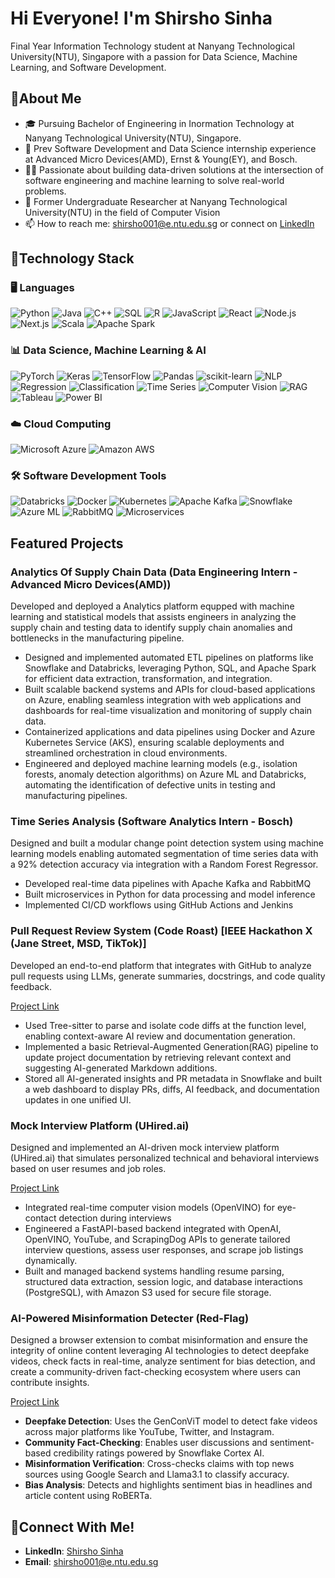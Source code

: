 # Hi Everyone! I'm Shirsho Sinha

Final Year Information Technology student at Nanyang Technological University(NTU), Singapore with a passion for Data Science, Machine Learning, and Software Development.

## 🌟About Me
- 🎓 Pursuing Bachelor of Engineering in Inormation Technology at Nanyang Technological University(NTU), Singapore.
- 🔭 Prev Software Development and Data Science internship experience at Advanced Micro Devices(AMD), Ernst & Young(EY), and Bosch.
- 👩‍💻 Passionate about building data-driven solutions at the intersection of software engineering and machine learning to solve real-world problems.
- 🧠 Former Undergraduate Researcher at Nanyang Technological University(NTU) in the field of Computer Vision
- 📫 How to reach me: shirsho001@e.ntu.edu.sg or connect on [LinkedIn](https://www.linkedin.com/in/shirsho-sinha-80537624b/)

## 🤖Technology Stack

### 🖥️ Languages

![Python](https://img.shields.io/badge/Python-3776AB?style=for-the-badge&logo=python&logoColor=white)
![Java](https://img.shields.io/badge/Java-007396?style=for-the-badge&logo=java&logoColor=white)
![C++](https://img.shields.io/badge/C%2B%2B-00599C?style=for-the-badge&logo=c%2B%2B&logoColor=white)
![SQL](https://img.shields.io/badge/SQL-4479A1?style=for-the-badge&logo=mysql&logoColor=white)
![R](https://img.shields.io/badge/R-276DC3?style=for-the-badge&logo=r&logoColor=white)
![JavaScript](https://img.shields.io/badge/JavaScript-F7DF1E?style=for-the-badge&logo=javascript&logoColor=black)
![React](https://img.shields.io/badge/React-20232A?style=for-the-badge&logo=react&logoColor=61DAFB)
![Node.js](https://img.shields.io/badge/Node.js-339933?style=for-the-badge&logo=nodedotjs&logoColor=white)
![Next.js](https://img.shields.io/badge/Next.js-000000?style=for-the-badge&logo=nextdotjs&logoColor=white)
![Scala](https://img.shields.io/badge/Scala-DC322F?style=for-the-badge&logo=scala&logoColor=white)
![Apache Spark](https://img.shields.io/badge/Apache%20Spark-E25A1C?style=for-the-badge&logo=apachespark&logoColor=white)

### 📊 Data Science, Machine Learning & AI

![PyTorch](https://img.shields.io/badge/PyTorch-EE4C2C?style=for-the-badge&logo=pytorch&logoColor=white)
![Keras](https://img.shields.io/badge/Keras-D00000?style=for-the-badge&logo=keras&logoColor=white)
![TensorFlow](https://img.shields.io/badge/TensorFlow-FF6F00?style=for-the-badge&logo=tensorflow&logoColor=white)
![Pandas](https://img.shields.io/badge/Pandas-150458?style=for-the-badge&logo=pandas&logoColor=white)
![scikit-learn](https://img.shields.io/badge/scikit--learn-F7931E?style=for-the-badge&logo=scikit-learn&logoColor=white)
![NLP](https://img.shields.io/badge/NLP-%23007ACC?style=for-the-badge)
![Regression](https://img.shields.io/badge/Regression-%233498DB?style=for-the-badge)
![Classification](https://img.shields.io/badge/Classification-%23E15759?style=for-the-badge)
![Time Series](https://img.shields.io/badge/Time%20Series%20Analysis-%235E548E?style=for-the-badge)
![Computer Vision](https://img.shields.io/badge/Computer%20Vision-%234A7EBB?style=for-the-badge)
![RAG](https://img.shields.io/badge/RAG-%23007396?style=for-the-badge)
![Tableau](https://img.shields.io/badge/Tableau-E97627?style=for-the-badge&logo=tableau&logoColor=white)
![Power BI](https://img.shields.io/badge/Power%20BI-F2C811?style=for-the-badge&logo=powerbi&logoColor=black)

### ☁️ Cloud Computing

![Microsoft Azure](https://img.shields.io/badge/Azure-0078D4?style=for-the-badge&logo=microsoftazure&logoColor=white)
![Amazon AWS](https://img.shields.io/badge/AWS-232F3E?style=for-the-badge&logo=amazonaws&logoColor=white)

### 🛠️ Software Development Tools

![Databricks](https://img.shields.io/badge/Databricks-FF3621?style=for-the-badge&logo=databricks&logoColor=white)
![Docker](https://img.shields.io/badge/Docker-2496ED?style=for-the-badge&logo=docker&logoColor=white)
![Kubernetes](https://img.shields.io/badge/Kubernetes-326CE5?style=for-the-badge&logo=kubernetes&logoColor=white)
![Apache Kafka](https://img.shields.io/badge/Kafka-231F20?style=for-the-badge&logo=apachekafka&logoColor=white)
![Snowflake](https://img.shields.io/badge/Snowflake-56B9EB?style=for-the-badge&logo=snowflake&logoColor=white)
![Azure ML](https://img.shields.io/badge/Azure%20ML-0078D4?style=for-the-badge&logo=azuredevops&logoColor=white)
![RabbitMQ](https://img.shields.io/badge/RabbitMQ-FF6600?style=for-the-badge&logo=rabbitmq&logoColor=white)
![Microservices](https://img.shields.io/badge/Python%20Microservices-3776AB?style=for-the-badge&logo=python&logoColor=white)

## Featured Projects

### Analytics Of Supply Chain Data (Data Engineering Intern - Advanced Micro Devices(AMD))
Developed and deployed a Analytics platform equpped with machine learning and statistical models that assists engineers in analyzing the supply chain and testing data to identify supply chain anomalies and bottlenecks in the manufacturing pipeline. 

- Designed and implemented automated ETL pipelines on platforms like Snowflake and Databricks, leveraging Python, SQL, and Apache Spark for efficient data extraction, transformation, and integration.
- Built scalable backend systems and APIs for cloud-based applications on Azure, enabling seamless integration with web applications and dashboards for real-time visualization and monitoring of supply chain data.
- Containerized applications and data pipelines using Docker and Azure Kubernetes Service (AKS), ensuring scalable deployments and streamlined orchestration in cloud environments.
- Engineered and deployed machine learning models (e.g., isolation forests, anomaly detection algorithms) on Azure ML and Databricks, automating the identification of defective units in testing and manufacturing pipelines.

### Time Series Analysis (Software Analytics Intern - Bosch)
Designed and built a modular change point detection system using machine learning models enabling automated segmentation of time series data with a 92% detection accuracy via integration with a Random Forest Regressor.

- Developed real-time data pipelines with Apache Kafka and RabbitMQ
- Built microservices in Python for data processing and model inference
- Implemented CI/CD workflows using GitHub Actions and Jenkins

### Pull Request Review System (Code Roast) [IEEE Hackathon X (Jane Street, MSD, TikTok)]
Developed an end-to-end platform that integrates with GitHub to analyze pull requests using LLMs, generate summaries, docstrings, and code quality feedback. 

[Project Link](https://github.com/raghavg332/CodeRoast)
- Used Tree-sitter to parse and isolate code diffs at the function level, enabling context-aware AI review and documentation generation.
- Implemented a basic Retrieval-Augmented Generation(RAG) pipeline to update project documentation by retrieving relevant context and suggesting AI-generated Markdown additions.
- Stored all AI-generated insights and PR metadata in Snowflake and built a web dashboard to display PRs, diffs, AI feedback, and documentation updates in one unified UI.

### Mock Interview Platform (UHired.ai)
Designed and implemented an AI-driven mock interview platform (UHired.ai) that simulates personalized technical and behavioral interviews based on user resumes and job roles. 

[Project Link](https://resume-ai-blush.vercel.app/#)
- Integrated real-time computer vision models (OpenVINO) for eye-contact detection during interviews
- Engineered a FastAPI-based backend integrated with OpenAI, OpenVINO, YouTube, and ScrapingDog APIs to generate tailored interview questions, assess user responses, and scrape job listings dynamically.
- Built and managed backend systems handling resume parsing, structured data extraction, session logic, and database interactions (PostgreSQL), with Amazon S3 used for secure file storage.

### AI-Powered Misinformation Detecter (Red-Flag)
Designed a browser extension to combat misinformation and ensure the integrity of online content leveraging AI technologies to detect deepfake videos, check facts in real-time, analyze sentiment for bias detection, and create a community-driven fact-checking ecosystem where users can contribute insights.

[Project Link](https://github.com/Shirshosinha/RedFlag_SCDS_TechFest)
- **Deepfake Detection**: Uses the GenConViT model to detect fake videos across major platforms like YouTube, Twitter, and Instagram.
- **Community Fact-Checking**: Enables user discussions and sentiment-based credibility ratings powered by Snowflake Cortex AI.
- **Misinformation Verification**: Cross-checks claims with top news sources using Google Search and Llama3.1 to classify accuracy.
- **Bias Analysis**: Detects and highlights sentiment bias in headlines and article content using RoBERTa.

## 🤝Connect With Me!

- **LinkedIn**: [Shirsho Sinha](https://www.linkedin.com/in/shirsho-sinha-80537624b/)
- **Email**: shirsho001@e.ntu.edu.sg

